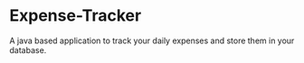 # Expense-Tracker
A java based application to track your daily expenses and store them in your database.
